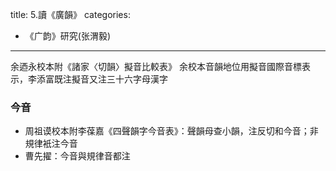 title: 5.讀《廣韻》
categories:
  - 《广韵》研究(张渭毅)
---

余迺永校本附《諸家〈切韻〉擬音比較表》
余校本音韻地位用擬音國際音標表示，李添富既注擬音又注三十六字母漢字

### 今音

- 周祖谟校本附李葆嘉《四聲韻字今音表》：聲韻母查小韻，注反切和今音；非規律衹注今音
- 曹先擢：今音與規律音都注
